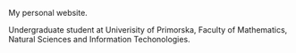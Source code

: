 My personal website.

Undergraduate student at Univerisity of Primorska, 
Faculty of Mathematics, Natural Sciences and Information Techonologies. 
